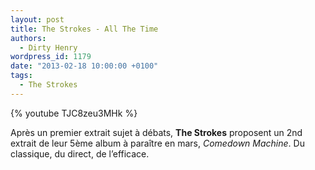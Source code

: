 ```yaml
---
layout: post
title: The Strokes - All The Time
authors:
  - Dirty Henry
wordpress_id: 1179
date: "2013-02-18 10:00:00 +0100"
tags:
  - The Strokes
---
```


{% youtube TJC8zeu3MHk %}

Après un premier extrait sujet à débats, **The Strokes** proposent un 2nd
extrait de leur 5ème album à paraître en mars, _Comedown Machine_. Du classique,
du direct, de l’efficace.
